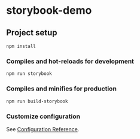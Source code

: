 # storybook-demo

## Project setup
```
npm install
```

### Compiles and hot-reloads for development
```
npm run storybook
```

### Compiles and minifies for production
```
npm run build-storybook
```

### Customize configuration
See [Configuration Reference](https://cli.vuejs.org/config/).
